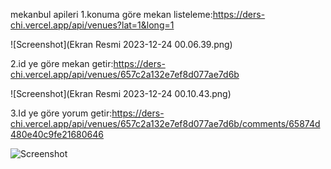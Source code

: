 mekanbul apileri
1.konuma göre mekan listeleme:https://ders-chi.vercel.app/api/venues?lat=1&long=1

![Screenshot](Ekran Resmi 2023-12-24 00.06.39.png)

2.id ye göre mekan getir:https://ders-chi.vercel.app/api/venues/657c2a132e7ef8d077ae7d6b

![Screenshot](Ekran Resmi 2023-12-24 00.10.43.png)

3.Id ye göre yorum getir:https://ders-chi.vercel.app/api/venues/657c2a132e7ef8d077ae7d6b/comments/65874d480e40c9fe21680646

![Screenshot]((https://github.com/emineaaaa/backend2.1/blob/main/Ekran%20Resmi%202023-12-24%2000.14.25.png))
